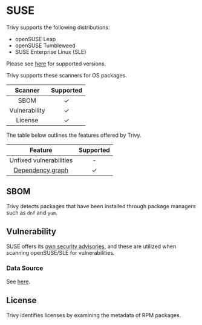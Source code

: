 # SUSE
Trivy supports the following distributions:

- openSUSE Leap
- openSUSE Tumbleweed
- SUSE Enterprise Linux (SLE)

Please see [here](index.md#supported-os) for supported versions.

Trivy supports these scanners for OS packages.

|    Scanner    | Supported |
| :-----------: | :-------: |
|     SBOM      |     ✓     |
| Vulnerability |     ✓     |
|    License    |     ✓     |

The table below outlines the features offered by Trivy.

|               Feature                | Supported |
|:------------------------------------:|:---------:|
|       Unfixed vulnerabilities        |     -     |
| [Dependency graph][dependency-graph] |     ✓     |

## SBOM
Trivy detects packages that have been installed through package managers such as `dnf` and `yum`.

## Vulnerability
SUSE offers its [own security advisories][cvrf], and these are utilized when scanning openSUSE/SLE for vulnerabilities.

### Data Source
See [here](../../scanner/vulnerability.md#data-sources).

## License
Trivy identifies licenses by examining the metadata of RPM packages.


[dependency-graph]: ../../configuration/reporting.md#show-origins-of-vulnerable-dependencies
[cvrf]: https://ftp.suse.com/pub/projects/security/cvrf/

[vulnerability statuses]: ../../configuration/filtering.md#by-status
